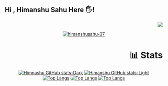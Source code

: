 ## Hi , Himanshu Sahu Here 🖐! 

<div align="right"> 
  
  ![](https://komarev.com/ghpvc/?username=himanshusahu-07&color=blueviolet)
  
</div>
<p align="center">
  <a href="https://github-profile-trophy.vercel.app/?username=himanshusahu-07">
    <img src="https://github-profile-trophy.vercel.app/?username=himanshusahu-07" alt="himanshusahu-07" />
  </a>
</p>

<!--- Github Stats -->

<h1 align="right" > 📊 Stats</h1>

<div align="center">
  
[![Himnashu GitHub stats-Dark](https://github-readme-stats.vercel.app/api?username=himanshusahu-07&show_icons=true&theme=ambient_gradient&bg_color=00000000&border_color=00000000#gh-dark-mode-only)](https://github.com/himanshusahu-07/github-readme-stats#gh-dark-mode-only)
[![Himanshu GitHub stats-Light](https://github-readme-stats.vercel.app/api?username=himanshusahu-07&show_icons=true&theme=shadow_blue&bg_color=00000000&border_color=00000000#gh-light-mode-only)](https://github.com/himanshusahu-07/github-readme-stats#gh-light-mode-only)
[![Top Langs](http://github-profile-summary-cards.vercel.app/api/cards/productive-time?username=himanshusahu-07&theme=dark&utcOffset=5.30#gh-light-mode-only)](https://github.com/himanshusahu-07/github-readme-stats)
[![Top Langs](http://github-profile-summary-cards.vercel.app/api/cards/productive-time?username=himanshusahu-07&theme=transparent&utcOffset=5.30#gh-dark-mode-only)](https://github.com/himanshusahu-07/github-readme-stats#gh-dark-mode-only)
[![Top Langs](http://github-profile-summary-cards.vercel.app/api/cards/most-commit-language?username=himanshusahu-07&theme=transparent&exclude=html,CSS,Jupyter%20Notebook&v=1)](https://github.com/himanshusahu-07/github-readme-stats)


</div>
